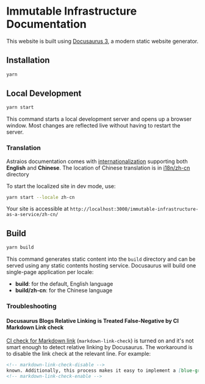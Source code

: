 Immutable Infrastructure Documentation
======================================

This website is built using [Docusaurus 3](https://docusaurus.io/), a modern static website generator.

Installation
------------

```bash
yarn
```

Local Development
-----------------

```bash
yarn start
```

This command starts a local development server and opens up a browser window. Most changes are reflected live without
having to restart the server.

### Translation

Astraios documentation comes with [internationalization][Docusaurus i18n] supporting both **English** and
**Chinese**. The location of Chinese translation is in [i18n/zh-cn](./i18n/zh-cn) directory

To start the localized site in dev mode, use:

```bash
yarn start --locale zh-cn
```

Your site is accessible at `http://localhost:3000/immutable-infrastructure-as-a-service/zh-cn/`

Build
-----

```bash
yarn build
```

This command generates static content into the `build` directory and can be served using any static contents hosting
service. Docusaurus will build one single-page application per locale:

- **build**: for the default, English language
- **build/zh-cn**: for the Chinese language

### Troubleshooting

#### Docusaurus Blogs Relative Linking is Treated False-Negative by CI Markdown Link check

[CI check for Markdown link](../.github/workflows/ci-cd.yml) (`markdown-link-check`) is turned on and it's not smart
enough to detect relative linking by Docusaurus. The workaround is to disable the link check at the relevant line. For
example:

```markdown
<!-- markdown-link-check-disable -->
known. Additionally, this process makes it easy to implement a [blue-green deployment](continuous-delivery) or
<!-- markdown-link-check-enable -->
```

[Docusaurus i18n]: https://docusaurus.io/docs/next/i18n/tutorial
